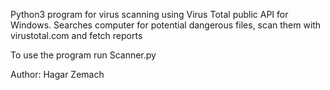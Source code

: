 Python3 program for virus scanning using Virus Total public API for Windows.
Searches computer for potential dangerous files, scan them with virustotal.com and fetch reports 

To use the program run Scanner.py

Author: Hagar Zemach

